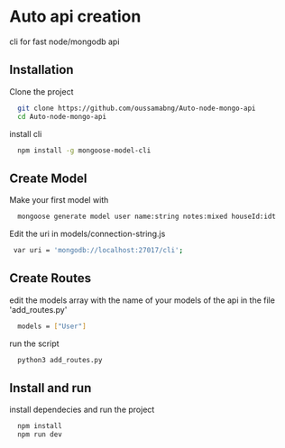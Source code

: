 
# Auto api creation

cli for fast node/mongodb api 


## Installation

Clone the project

```bash
  git clone https://github.com/oussamabng/Auto-node-mongo-api
  cd Auto-node-mongo-api
```

install cli

```bash
  npm install -g mongoose-model-cli
```




    
## Create Model

Make your first model with
```bash
  mongoose generate model user name:string notes:mixed houseId:idt
```

Edit the uri in models/connection-string.js

```bash
 var uri = 'mongodb://localhost:27017/cli';

```

## Create Routes

edit the models array with the name of your models of the api in the file 'add_routes.py'
```bash
  models = ["User"]
```

run the script

```bash
  python3 add_routes.py
```

## Install and run

install dependecies and run the project

```bash
  npm install
  npm run dev
```
